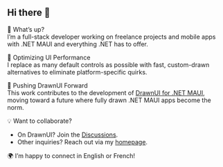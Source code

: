 ## Hi there 👋

🚀 What’s up?  
I’m a full-stack developer working on freelance projects and mobile apps with .NET MAUI and everything .NET has to offer.

🔹 Optimizing UI Performance  
I replace as many default controls as possible with fast, custom-drawn alternatives to eliminate platform-specific quirks.

🎨 Pushing DrawnUI Forward  
This work contributes to the development of [DrawnUI for .NET MAUI](https://github.com/taublast/DrawnUi.Maui), moving toward a future where fully drawn .NET MAUI apps become the norm.

💡 Want to collaborate?

* On DrawnUI? Join the [Discussions](https://github.com/taublast/DrawnUi.Maui/discussions).
* Other inquiries? Reach out via my [homepage](https://taublast.github.io/).
  
🌍 I’m happy to connect in English or French!
